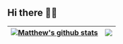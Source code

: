 ## Hi there 🥷🏻

| <a href="https://github.com/anuraghazra/github-readme-stats"><img align="center" src="https://github-readme-stats.vercel.app/api?username=matthewsia98&show_icons=true&include_all_commits=true&theme=tokyonight&hide_border=true" alt="Matthew's github stats" /></a> | <a href="https://github.com/anuraghazra/github-readme-stats"><img align="center" src="https://github-readme-stats.vercel.app/api/top-langs/?username=matthewsia98&layout=compact&theme=tokyonight&hide_border=true" /></a> |
| ------------- | ------------- |

<!--
**matthewsia98/matthewsia98** is a ✨ _special_ ✨ repository because its `README.md` (this file) appears on your GitHub profile.

Here are some ideas to get you started:

- 🔭 I’m currently working on ...
- 🌱 I’m currently learning ...
- 👯 I’m looking to collaborate on ...
- 🤔 I’m looking for help with ...
- 💬 Ask me about ...
- 📫 How to reach me: ...
- 😄 Pronouns: ...
- ⚡ Fun fact: ...
-->
